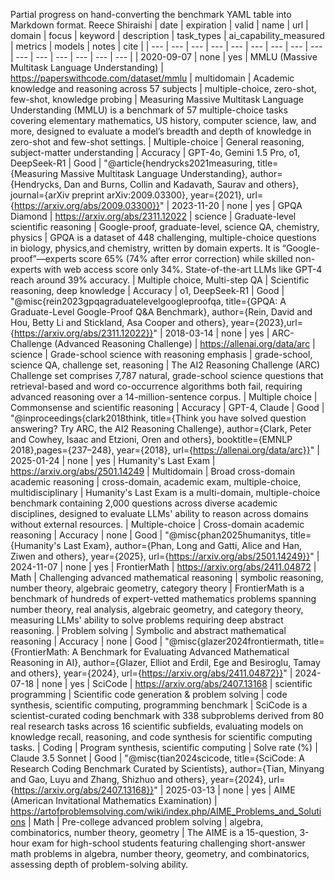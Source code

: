 Partial progress on hand-converting the benchmark YAML table into Markdown format. Reece Shiraishi
| date | expiration | valid | name | url | domain | focus | keyword | description | task_types | ai_capability_measured | metrics | models | notes | cite |
| --- | --- | --- | --- | --- | --- | --- | --- | --- | --- | --- | --- | --- | --- | --- |
| 2020-09-07 | none | yes | MMLU (Massive Multitask Language Understanding) | https://paperswithcode.com/dataset/mmlu | multidomain | Academic knowledge and reasoning across 57 subjects | multiple-choice, zero-shot, few-shot, knowledge probing | Measuring Massive Multitask Language Understanding (MMLU) is a benchmark of 57 multiple-choice tasks covering elementary mathematics, US history, computer science, law, and more, designed to evaluate a model’s breadth and depth of knowledge in zero-shot and few-shot settings. | Multiple-choice | General reasoning, subject-matter understanding | Accuracy | GPT-4o, Gemini 1.5 Pro, o1, DeepSeek-R1 | Good | "@article{hendrycks2021measuring, title={Measuring Massive Multitask Language Understanding}, author={Hendrycks, Dan and Burns, Collin and Kadavath, Saurav and others}, journal={arXiv preprint arXiv:2009.03300}, year={2021}, url={https://arxiv.org/abs/2009.03300}}"
| 2023-11-20 | none | yes | GPQA Diamond | https://arxiv.org/abs/2311.12022 | science | Graduate-level scientific reasoning | Google-proof, graduate-level, science QA, chemistry, physics | GPQA is a dataset of 448 challenging, multiple-choice questions in biology, physics,and chemistry, written by domain experts. It is “Google-proof”—experts score 65% (74% after error correction) while skilled non-experts with web access score only 34%. State-of-the-art LLMs like GPT-4 reach around 39% accuracy. | Multiple choice, Multi-step QA | Scientific reasoning, deep knowledge | Accuracy | o1, DeepSeek-R1 | Good | "@misc{rein2023gpqagraduatelevelgoogleproofqa, title={GPQA: A Graduate-Level Google-Proof Q&A Benchmark}, author={Rein, David and Hou, Betty Li and Stickland, Asa Cooper and others}, year={2023},url={https://arxiv.org/abs/2311.12022}}"
| 2018-03-14 | none | yes | ARC-Challenge (Advanced Reasoning Challenge) | https://allenai.org/data/arc | science | Grade-school science with reasoning emphasis | grade-school, science QA, challenge set, reasoning | The AI2 Reasoning Challenge (ARC) Challenge set comprises 7,787 natural, grade-school science questions that retrieval-based and word co-occurrence algorithms both fail, requiring advanced reasoning over a 14-million-sentence corpus. | Multiple choice | Commonsense and scientific reasoning | Accuracy | GPT-4, Claude | Good | "@inproceedings{clark2018think, title={Think you have solved question answering? Try ARC, the AI2 Reasoning Challenge}, author={Clark, Peter and Cowhey, Isaac and Etzioni, Oren and others}, booktitle={EMNLP 2018},pages={237–248}, year={2018}, url={https://allenai.org/data/arc}}"
| 2025-01-24 | none | yes | Humanity's Last Exam | https://arxiv.org/abs/2501.14249 | Multidomain | Broad cross-domain academic reasoning | cross-domain, academic exam, multiple-choice, multidisciplinary | Humanity's Last Exam is a multi-domain, multiple-choice benchmark containing 2,000 questions across diverse academic disciplines, designed to evaluate LLMs' ability to reason across domains without external resources. | Multiple-choice | Cross-domain academic reasoning | Accuracy | none | Good | "@misc{phan2025humanitys, title={Humanity's Last Exam}, author={Phan, Long and Gatti, Alice and Han, Ziwen and others}, year={2025}, url={https://arxiv.org/abs/2501.14249}}"
| 2024-11-07 | none | yes | FrontierMath | https://arxiv.org/abs/2411.04872 | Math | Challenging advanced mathematical reasoning | symbolic reasoning, number theory, algebraic geometry, category theory | FrontierMath is a benchmark of hundreds of expert-vetted mathematics problems spanning number theory, real analysis, algebraic geometry, and category theory, measuring LLMs' ability to solve problems requiring deep abstract reasoning. | Problem solving | Symbolic and abstract mathematical reasoning | Accuracy | none | Good | "@misc{glazer2024frontiermath, title={FrontierMath: A Benchmark for Evaluating Advanced Mathematical Reasoning in AI}, author={Glazer, Elliot and Erdil, Ege and Besiroglu, Tamay and others}, year={2024}, url={https://arxiv.org/abs/2411.04872}}"
| 2024-07-18 | none | yes | SciCode | https://arxiv.org/abs/2407.13168 | scientific programming | Scientific code generation & problem solving | code synthesis,  scientific computing, programming benchmark | SciCode is a scientist-curated coding benchmark with 338 subproblems derived from 80 real research tasks across 16 scientific subfields, evaluating models on knowledge recall, reasoning, and code synthesis for scientific computing tasks. | Coding | Program synthesis, scientific computing | Solve rate (%) | Claude 3.5 Sonnet | Good | "@misc{tian2024scicode, title={SciCode: A Research Coding Benchmark Curated by Scientists}, author={Tian, Minyang and Gao, Luyu and Zhang, Shizhuo and others}, year={2024}, url={https://arxiv.org/abs/2407.13168}}"
| 2025-03-13 | none | yes | AIME (American Invitational Mathematics Examination) | https://artofproblemsolving.com/wiki/index.php/AIME_Problems_and_Solutions | Math | Pre-college advanced problem solving | algebra, combinatorics, number theory, geometry | The AIME is a 15-question, 3-hour exam for high-school students featuring challenging short-answer math problems in algebra, number theory, geometry, and combinatorics, assessing depth of problem-solving ability.